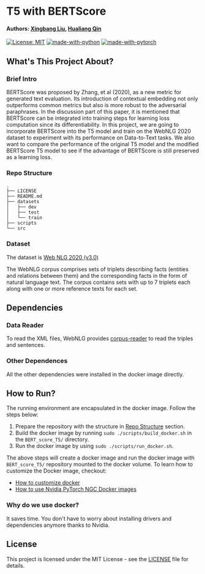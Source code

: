 # T5 with BERTScore
#### Authors: [Xingbang Liu](https://github.com/liux2), [Hualiang Qin](https://github.com/ryanqin)

[![License: MIT](https://img.shields.io/badge/License-MIT-yellow.svg)](https://opensource.org/licenses/MIT)
[![made-with-python](https://img.shields.io/badge/Made%20with-Python-1f425f.svg)](https://www.python.org/)
[![made-with-pytorch](https://img.shields.io/badge/Made%20with-PyTorch-orange)](https://pytorch.org/)

## What's This Project About?

### Brief Intro

BERTScore was proposed by Zhang, et al (2020), as a new metric for generated text
evaluation. Its introduction of contextual embedding not only outperforms common
metrics but also is more robust to the adversarial paraphrases. In the discussion
part of this paper, it is mentioned that BERTScore can be integrated into training
steps for learning loss computation since its differentiability. In this project,
we are going to incorporate BERTScore into the T5 model and train on the WebNLG
2020 dataset to experiment with its performance on Data-to-Text tasks. We also
want to compare the performance of the original T5 model and the modified BERTScore
T5 model to see if the advantage of BERTScore is still preserved as a learning loss.

### Repo Structure

```
.
├── LICENSE
├── README.md
├── datasets
│   ├── dev
│   ├── test
│   └── train
├── scripts
└── src
```

### Dataset

The dataset is [Web NLG 2020 (v3.0)](https://huggingface.co/datasets/web_nlg/tree/main/dummy/release_v3.0_en/0.0.0)

The WebNLG corpus comprises sets of triplets describing facts (entities and
relations between them) and the corresponding facts in the form of natural language
text. The corpus contains sets with up to 7 triplets each along with one or more
reference texts for each set.

## Dependencies

### Data Reader

To read the XML files, WebNLG provides [corpus-reader](https://gitlab.com/webnlg/corpus-reader) to read
the triples and sentences.

### Other Dependences

All the other dependencies were installed in the docker image directly.

## How to Run?

The running environment are encapsulated in the docker image. Follow the steps below:

1. Prepare the repository with the structure in
   [Repo Structure](#repo-structure) section.
2. Build the docker image by running `sudo ./scripts/build_docker.sh` in the
   `BERT_score_T5/` directory.
3. Run the docker image by using
   `sudo ./scripts/run_docker.sh`.

The above steps will create a docker image and run the docker image with
`BERT_score_T5/` repository mounted to the docker volume. To learn how to
customize the Docker image, checkout:

- [How to customize docker](https://docs.nvidia.com/ngc/ngc-catalog-user-guide/index.html#custcontdockerfile)
- [How to use Nvidia PyTorch NGC Docker images](https://catalog.ngc.nvidia.com/orgs/nvidia/containers/pytorch)

### Why do we use docker?

It saves time. You don't have to worry about installing drivers and dependencies
anymore thanks to Nvidia.

## License

This project is licensed under the MIT License - see the [LICENSE](LICENSE)
file for details.
